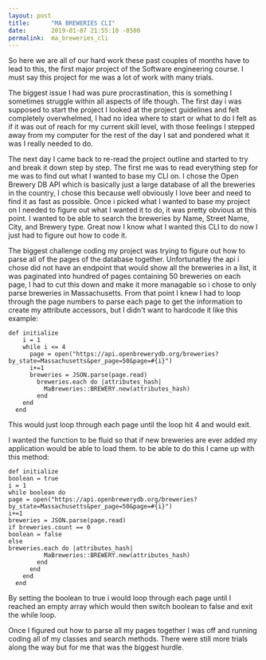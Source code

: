 ```yaml
---
layout: post
title:      "MA BREWERIES CLI"
date:       2019-01-07 21:55:10 -0500
permalink:  ma_breweries_cli
---
```



So here we are all of our hard work these past couples of months have to lead to this, the first major project of the Software engineering course. I must say this project for me was a lot of work with many trials. 

The biggest issue I had was pure procrastination, this is something I sometimes struggle within all aspects of life though. The first day i was supposed to start the project I looked at the project guidelines and felt completely overwhelmed, I had no idea where to start or what to do I felt as if it was out of reach for my current skill level, with those feelings I stepped away from my computer for the rest of the day I sat and pondered what it was I really needed to do.

The next day I came back to re-read the project outline and started to try and break it down step by step. The first me was to read everything step for me was to find out what I wanted to base my CLI on. I chose the Open Brewery DB API which is basically just a large database of all the breweries in the country, I chose this because well obviously I love beer and need to find it as fast as possible. Once i picked what I wanted to base my project on I needed to figure out what I wanted it to do, it was pretty obvious at this point. I wanted to be able to search the breweries by Name, Street Name, City, and Brewery type. Great now I know what I wanted this CLI to do now I just had to figure out how to code it.  

The biggest challenge coding my project was trying to figure out how to parse all of the pages of the database together. Unfortunatley the api i chose did not have an endpoint that would show all the breweries in a list, it was paginated into hundred of pages containing 50 breweries on each page, I had to cut this down and make it more managable so i chose to only parse breweries in Massachusetts. From that point I knew I had to loop through the page numbers to parse each page to get the information to create my attribute accessors, but I didn't want to hardcode it  like this example:

```
def initialize
    i = 1
    while i <= 4
      page = open("https://api.openbrewerydb.org/breweries?by_state=Massachusetts&per_page=50&page=#{i}")
      i+=1
      breweries = JSON.parse(page.read)
        breweries.each do |attributes_hash|
          MaBreweries::BREWERY.new(attributes_hash)
        end
    end
  end
```



This  would just loop through each page until  the loop hit 4 and would exit.

I wanted  the function to be fluid so that if new breweries are ever added my application would be able to load them. to be able to do this I came up with this method:

```
def initialize
boolean = true
i = 1
while boolean do
page = open("https://api.openbrewerydb.org/breweries?by_state=Massachusetts&per_page=50&page=#{i}")
i+=1
breweries = JSON.parse(page.read)
if breweries.count == 0
boolean = false
else
breweries.each do |attributes_hash|
          MaBreweries::BREWERY.new(attributes_hash)
        end
      end
    end
  end
```

By setting the boolean to true i would loop through each page until I reached an empty array which would then switch boolean to false and exit the while loop.

Once I figured out how to parse all my pages together I was off and running coding all of my classes and search methods. There were still more trials along the way but for me that was the biggest hurdle.





